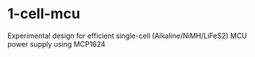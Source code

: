 # 1-cell-mcu
Experimental design for efficient single-cell (Alkaline/NiMH/LiFeS2) MCU power supply using MCP1624
